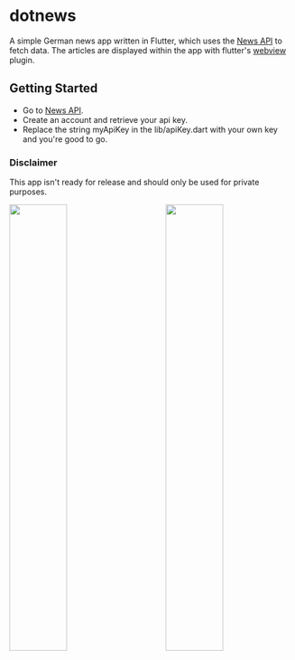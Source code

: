 # dotnews

A simple German news app written in Flutter, which uses the <a href="https://newsapi.org/">News API</a> to fetch data. 
The articles are displayed within the app with flutter's <a href="https://pub.dev/packages/webview_flutter">webview</a> plugin. 

## Getting Started

- Go to <a href="https://newsapi.org/">News API</a>.
- Create an account and retrieve your api key.
- Replace the string myApiKey in the lib/apiKey.dart with your own key and you're good to go.

### Disclaimer

This app isn't ready for release and should only be used for private purposes.

<img align="left" src="https://i.imgur.com/6aJlpI1.jpg" width="45%">
<img align="right" src="https://i.imgur.com/Pv5vUms.jpg" width="45%">



